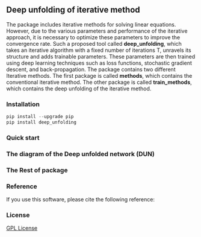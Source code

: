 ## Deep unfolding of iterative method

The package includes iterative methods for solving linear equations. However, due to the various parameters and performance of the iterative approach, it is necessary to optimize these parameters to improve the convergence rate. Such a proposed tool called **deep_unfolding**, which takes an iterative algorithm with a fixed number of iterations T, unravels its structure and adds trainable parameters. These parameters are then trained using deep learning techniques such as loss functions, stochastic gradient descent, and back-propagation.
The package contains two different Iterative methods. The first package is called **methods**, which contains the conventional iterative method. The other package is called **train_methods**, which contains the deep unfolding of the iterative method.

### Installation 
```python
pip install --upgrade pip
pip install deep_unfolding
```
### Quick start

### The diagram of the Deep unfolded network (DUN)


  
### The Rest of package

### Reference
If you use this software, please cite the following reference:



### License

[GPL License](LICENSE)





